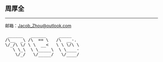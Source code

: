 ## 周厚全
---
邮箱：Jacob_Zhou@outlook.com

<pre style="background-color: transparent;border: 0;"><nobr>&nbsp;______&nbsp;&nbsp;&nbsp;______&nbsp;&nbsp;&nbsp;&nbsp;&nbsp;_____&nbsp;&nbsp;&nbsp;&nbsp;<br>
/\__&nbsp;&nbsp;_\&nbsp;/\&nbsp;&nbsp;==&nbsp;\&nbsp;&nbsp;&nbsp;/\&nbsp;&nbsp;__-.&nbsp;&nbsp;<br>
\/_/\&nbsp;\/&nbsp;\&nbsp;\&nbsp;&nbsp;__&lt;&nbsp;&nbsp;&nbsp;\&nbsp;\&nbsp;\/\&nbsp;\&nbsp;<br>
&nbsp;&nbsp;&nbsp;\&nbsp;\_\&nbsp;&nbsp;\&nbsp;\_____\&nbsp;&nbsp;\&nbsp;\____-&nbsp;<br>
&nbsp;&nbsp;&nbsp;&nbsp;\/_/&nbsp;&nbsp;&nbsp;\/_____/&nbsp;&nbsp;&nbsp;\/____/&nbsp;<br>
&nbsp;&nbsp;&nbsp;&nbsp;&nbsp;&nbsp;&nbsp;&nbsp;&nbsp;&nbsp;&nbsp;&nbsp;&nbsp;&nbsp;&nbsp;&nbsp;&nbsp;&nbsp;&nbsp;&nbsp;&nbsp;&nbsp;&nbsp;&nbsp;&nbsp;&nbsp;&nbsp;&nbsp;&nbsp;&nbsp;</nobr></pre>